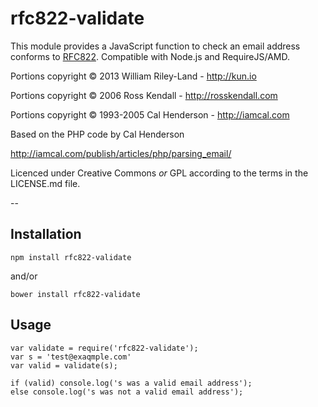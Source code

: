 rfc822-validate
===============

This module provides a JavaScript function to check an email address conforms to [RFC822][1].  Compatible with Node.js and RequireJS/AMD.

Portions copyright © 2013 William Riley-Land - http://kun.io

Portions copyright © 2006 Ross Kendall - http://rosskendall.com

Portions copyright © 1993-2005 Cal Henderson - http://iamcal.com

Based on the PHP code by Cal Henderson

http://iamcal.com/publish/articles/php/parsing_email/

Licenced under Creative Commons _or_ GPL according to the terms in the LICENSE.md file.  

--

Installation
------------

    npm install rfc822-validate
    
and/or

    bower install rfc822-validate
    
Usage
-----

    var validate = require('rfc822-validate');
    var s = 'test@exaqmple.com'
    var valid = validate(s);
    
    if (valid) console.log('s was a valid email address');
    else console.log('s was not a valid email address');


[1]: http://www.ietf.org/rfc/rfc0822.txt "RFC822"
